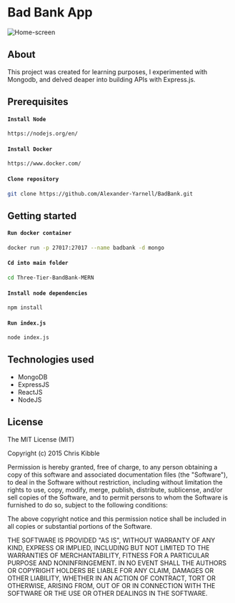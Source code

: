 # Bad Bank App

![Home-screen](https://user-images.githubusercontent.com/16830849/130757832-d7c8ffe5-dfc2-405d-8486-b533f4e1b8d7.png)

## About

This project was created for learning purposes, I experimented with Mongodb, and delved deaper into building APIs with Express.js.

## Prerequisites

#### `Install Node`
```sh
https://nodejs.org/en/
```

#### `Install Docker`

```sh
https://www.docker.com/
```

#### `Clone repository`

```sh
git clone https://github.com/Alexander-Yarnell/BadBank.git
```

## Getting started

#### `Run docker container`
```sh
docker run -p 27017:27017 --name badbank -d mongo
```

#### `Cd into main folder`
```sh
cd Three-Tier-BandBank-MERN
```

#### `Install node dependencies`
```sh
npm install
```

#### `Run index.js`
```sh
node index.js
```

## Technologies used
- MongoDB
- ExpressJS
- ReactJS
- NodeJS

## License
The MIT License (MIT)

Copyright (c) 2015 Chris Kibble

Permission is hereby granted, free of charge, to any person obtaining a copy of this software and associated documentation files (the "Software"), to deal in the Software without restriction, including without limitation the rights to use, copy, modify, merge, publish, distribute, sublicense, and/or sell copies of the Software, and to permit persons to whom the Software is furnished to do so, subject to the following conditions:

The above copyright notice and this permission notice shall be included in all copies or substantial portions of the Software.

THE SOFTWARE IS PROVIDED "AS IS", WITHOUT WARRANTY OF ANY KIND, EXPRESS OR IMPLIED, INCLUDING BUT NOT LIMITED TO THE WARRANTIES OF MERCHANTABILITY, FITNESS FOR A PARTICULAR PURPOSE AND NONINFRINGEMENT. IN NO EVENT SHALL THE AUTHORS OR COPYRIGHT HOLDERS BE LIABLE FOR ANY CLAIM, DAMAGES OR OTHER LIABILITY, WHETHER IN AN ACTION OF CONTRACT, TORT OR OTHERWISE, ARISING FROM, OUT OF OR IN CONNECTION WITH THE SOFTWARE OR THE USE OR OTHER DEALINGS IN THE SOFTWARE.
